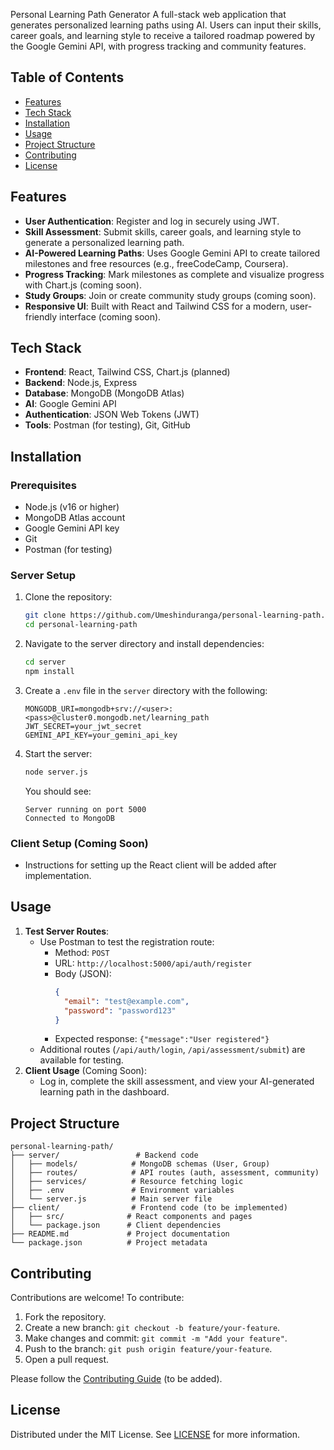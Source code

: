 Personal Learning Path Generator
 A full-stack web application that generates personalized learning paths using AI. Users can input their skills, career goals, and learning style to receive a tailored roadmap powered by the Google Gemini API, with progress tracking and community features.

 ## Table of Contents
 - [Features](#features)
 - [Tech Stack](#tech-stack)
 - [Installation](#installation)
 - [Usage](#usage)
 - [Project Structure](#project-structure)
 - [Contributing](#contributing)
 - [License](#license)

 ## Features
 - **User Authentication**: Register and log in securely using JWT.
 - **Skill Assessment**: Submit skills, career goals, and learning style to generate a personalized learning path.
 - **AI-Powered Learning Paths**: Uses Google Gemini API to create tailored milestones and free resources (e.g., freeCodeCamp, Coursera).
 - **Progress Tracking**: Mark milestones as complete and visualize progress with Chart.js (coming soon).
 - **Study Groups**: Join or create community study groups (coming soon).
 - **Responsive UI**: Built with React and Tailwind CSS for a modern, user-friendly interface (coming soon).

 ## Tech Stack
 - **Frontend**: React, Tailwind CSS, Chart.js (planned)
 - **Backend**: Node.js, Express
 - **Database**: MongoDB (MongoDB Atlas)
 - **AI**: Google Gemini API
 - **Authentication**: JSON Web Tokens (JWT)
 - **Tools**: Postman (for testing), Git, GitHub

 ## Installation
 ### Prerequisites
 - Node.js (v16 or higher)
 - MongoDB Atlas account
 - Google Gemini API key
 - Git
 - Postman (for testing)

 ### Server Setup
 1. Clone the repository:
    ```bash
    git clone https://github.com/Umeshinduranga/personal-learning-path.git
    cd personal-learning-path
    ```
 2. Navigate to the server directory and install dependencies:
    ```bash
    cd server
    npm install
    ```
 3. Create a `.env` file in the `server` directory with the following:
    ```env
    MONGODB_URI=mongodb+srv://<user>:<pass>@cluster0.mongodb.net/learning_path
    JWT_SECRET=your_jwt_secret
    GEMINI_API_KEY=your_gemini_api_key
    ```
 4. Start the server:
    ```bash
    node server.js
    ```
    You should see:
    ```
    Server running on port 5000
    Connected to MongoDB
    ```

 ### Client Setup (Coming Soon)
 - Instructions for setting up the React client will be added after implementation.

 ## Usage
 1. **Test Server Routes**:
    - Use Postman to test the registration route:
      - Method: `POST`
      - URL: `http://localhost:5000/api/auth/register`
      - Body (JSON):
        ```json
        {
          "email": "test@example.com",
          "password": "password123"
        }
        ```
      - Expected response: `{"message":"User registered"}`
    - Additional routes (`/api/auth/login`, `/api/assessment/submit`) are available for testing.
 2. **Client Usage** (Coming Soon):
    - Log in, complete the skill assessment, and view your AI-generated learning path in the dashboard.

 ## Project Structure
 ```
 personal-learning-path/
 ├── server/                 # Backend code
 │   ├── models/            # MongoDB schemas (User, Group)
 │   ├── routes/            # API routes (auth, assessment, community)
 │   ├── services/          # Resource fetching logic
 │   ├── .env               # Environment variables
 │   └── server.js          # Main server file
 ├── client/                # Frontend code (to be implemented)
 │   ├── src/              # React components and pages
 │   └── package.json      # Client dependencies
 ├── README.md             # Project documentation
 └── package.json          # Project metadata
 ```

 ## Contributing
 Contributions are welcome! To contribute:
 1. Fork the repository.
 2. Create a new branch: `git checkout -b feature/your-feature`.
 3. Make changes and commit: `git commit -m "Add your feature"`.
 4. Push to the branch: `git push origin feature/your-feature`.
 5. Open a pull request.

 Please follow the [Contributing Guide](CONTRIBUTING.md) (to be added).

 ## License
 Distributed under the MIT License. See [LICENSE](LICENSE) for more information.
